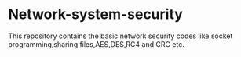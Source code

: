 # Network-system-security
 This repository contains the basic network security codes like socket programming,sharing files,AES,DES,RC4 and CRC etc.
